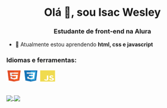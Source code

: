 <h1 align="center">Olá 👋, sou Isac Wesley</h1>
<h3 align="center">Estudante de front-end na Alura</h3>



- 🌱 Atualmente estou aprendendo **html, css e javascript**

<h3 align="left">Idiomas e ferramentas:</h3>
<div style="display: inline_block">
  <img align="center" alt="Isac-HTML" height="30" width="40" src="https://raw.githubusercontent.com/devicons/devicon/master/icons/html5/html5-original.svg">
  <img align="center" alt="Isac-CSS" height="30" width="40" src="https://raw.githubusercontent.com/devicons/devicon/master/icons/css3/css3-original.svg">
  <img align="center" alt="Isac-Js" height="30" width="40" src="https://raw.githubusercontent.com/devicons/devicon/master/icons/javascript/javascript-plain.svg">
</div>
<br><br>
<a href="">
<img align="center" src="https://github-readme-stats.vercel.app/api/top-langs?username=isacwesley&theme=codeSTACKr&locale=pt-br&layout=compact&langs_count=10">
</a>
<a href="">
<img align="center" src="https://github-readme-stats.vercel.app/api?username=isacwesley&show_icons=true&theme=codeSTACKr&locale=pt-br">
</a>


